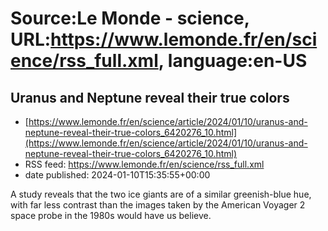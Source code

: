 # Source:Le Monde - science, URL:https://www.lemonde.fr/en/science/rss_full.xml, language:en-US

## Uranus and Neptune reveal their true colors
 - [https://www.lemonde.fr/en/science/article/2024/01/10/uranus-and-neptune-reveal-their-true-colors_6420276_10.html](https://www.lemonde.fr/en/science/article/2024/01/10/uranus-and-neptune-reveal-their-true-colors_6420276_10.html)
 - RSS feed: https://www.lemonde.fr/en/science/rss_full.xml
 - date published: 2024-01-10T15:35:55+00:00

A study reveals that the two ice giants are of a similar greenish-blue hue, with far less contrast than the images taken by the American Voyager 2 space probe in the 1980s would have us believe.

